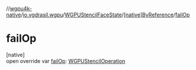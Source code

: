 //[wgpu4k-native](../../../../index.md)/[io.ygdrasil.wgpu](../../index.md)/[WGPUStencilFaceState](../index.md)/[[native]ByReference](index.md)/[failOp](fail-op.md)

# failOp

[native]\
open override var [failOp](fail-op.md): [WGPUStencilOperation](../../-w-g-p-u-stencil-operation/index.md)